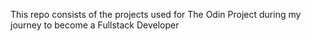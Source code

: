 This repo consists of the projects used for The Odin Project during my journey to become a Fullstack Developer